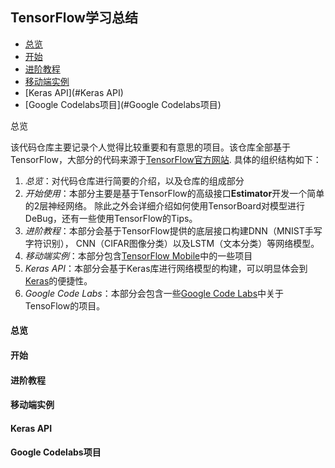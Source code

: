 ## TensorFlow学习总结

* [总览](#总览)
* [开始](#开始)
* [进阶教程](#进阶教程)
* [移动端实例](#移动端实例)
* [Keras API](#Keras API)
* [Google Codelabs项目](#Google Codelabs项目)

<span id='overview'>总览</span>

该代码仓库主要记录个人觉得比较重要和有意思的项目。该仓库全部基于TensorFlow，大部分的代码来源于[TensorFlow官方网站](https://www.tensorflow.org/get_started/).
具体的组织结构如下：<br/>
1. _总览_：对代码仓库进行简要的介绍，以及仓库的组成部分
2. _开始使用_：本部分主要是基于TensorFlow的高级接口**Estimator**开发一个简单的2层神经网络。
除此之外会详细介绍如何使用TensorBoard对模型进行DeBug，还有一些使用TensorFlow的Tips。
3. _进阶教程_：本部分会基于TensorFlow提供的底层接口构建DNN（MNIST手写字符识别）， CNN（CIFAR图像分类）以及LSTM（文本分类）等网络模型。
4. _移动端实例_：本部分包含[TensorFlow Mobile](https://www.tensorflow.org/mobile/)中的一些项目
5. _Keras API_：本部分会基于Keras库进行网络模型的构建，可以明显体会到[Keras](https://keras.io/)的便捷性。
6. _Google Code Labs_：本部分会包含一些[Google Code Labs](https://codelabs.developers.google.com/)中关于TensoFlow的项目。

#### 总览

#### 开始

#### 进阶教程

#### 移动端实例

#### Keras API

#### Google Codelabs项目
